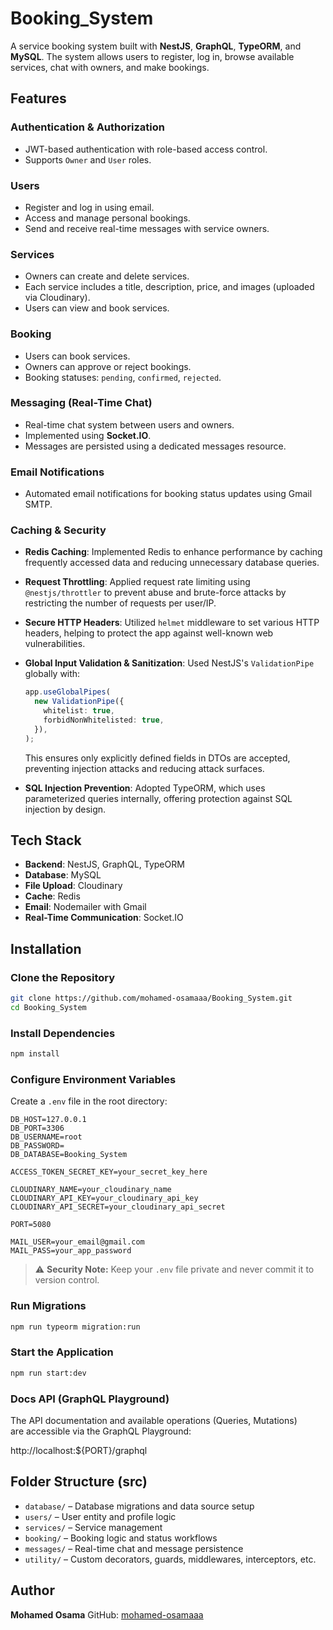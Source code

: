 # Booking_System

A service booking system built with **NestJS**, **GraphQL**, **TypeORM**, and **MySQL**. The system allows users to register, log in, browse available services, chat with owners, and make bookings.

## Features

### Authentication & Authorization

- JWT-based authentication with role-based access control.
- Supports `Owner` and `User` roles.

### Users

- Register and log in using email.
- Access and manage personal bookings.
- Send and receive real-time messages with service owners.

### Services

- Owners can create and delete services.
- Each service includes a title, description, price, and images (uploaded via Cloudinary).
- Users can view and book services.

### Booking

- Users can book services.
- Owners can approve or reject bookings.
- Booking statuses: `pending`, `confirmed`, `rejected`.

### Messaging (Real-Time Chat)

- Real-time chat system between users and owners.
- Implemented using **Socket.IO**.
- Messages are persisted using a dedicated messages resource.

### Email Notifications

- Automated email notifications for booking status updates using Gmail SMTP.

### Caching & Security

- **Redis Caching**: Implemented Redis to enhance performance by caching frequently accessed data and reducing unnecessary database queries.

- **Request Throttling**: Applied request rate limiting using `@nestjs/throttler` to prevent abuse and brute-force attacks by restricting the number of requests per user/IP.

- **Secure HTTP Headers**: Utilized `helmet` middleware to set various HTTP headers, helping to protect the app against well-known web vulnerabilities.

- **Global Input Validation & Sanitization**: Used NestJS's `ValidationPipe` globally with:

  ```ts
  app.useGlobalPipes(
    new ValidationPipe({
      whitelist: true,
      forbidNonWhitelisted: true,
    }),
  );
  ```

  This ensures only explicitly defined fields in DTOs are accepted, preventing injection attacks and reducing attack surfaces.

- **SQL Injection Prevention**: Adopted TypeORM, which uses parameterized queries internally, offering protection against SQL injection by design.

## Tech Stack

- **Backend**: NestJS, GraphQL, TypeORM
- **Database**: MySQL
- **File Upload**: Cloudinary
- **Cache**: Redis
- **Email**: Nodemailer with Gmail
- **Real-Time Communication**: Socket.IO

## Installation

### Clone the Repository

```bash
git clone https://github.com/mohamed-osamaaa/Booking_System.git
cd Booking_System
```

### Install Dependencies

```bash
npm install
```

### Configure Environment Variables

Create a `.env` file in the root directory:

```env
DB_HOST=127.0.0.1
DB_PORT=3306
DB_USERNAME=root
DB_PASSWORD=
DB_DATABASE=Booking_System

ACCESS_TOKEN_SECRET_KEY=your_secret_key_here

CLOUDINARY_NAME=your_cloudinary_name
CLOUDINARY_API_KEY=your_cloudinary_api_key
CLOUDINARY_API_SECRET=your_cloudinary_api_secret

PORT=5080

MAIL_USER=your_email@gmail.com
MAIL_PASS=your_app_password
```

> ⚠️ **Security Note:** Keep your `.env` file private and never commit it to version control.

### Run Migrations

```bash
npm run typeorm migration:run
```

### Start the Application

```bash
npm run start:dev
```

### Docs API (GraphQL Playground)

The API documentation and available operations (Queries, Mutations)  
are accessible via the GraphQL Playground:

http://localhost:${PORT}/graphql

## Folder Structure (src)

- `database/` – Database migrations and data source setup
- `users/` – User entity and profile logic
- `services/` – Service management
- `booking/` – Booking logic and status workflows
- `messages/` – Real-time chat and message persistence
- `utility/` – Custom decorators, guards, middlewares, interceptors, etc.

## Author

**Mohamed Osama**
GitHub: [mohamed-osamaaa](https://github.com/mohamed-osamaaa)
